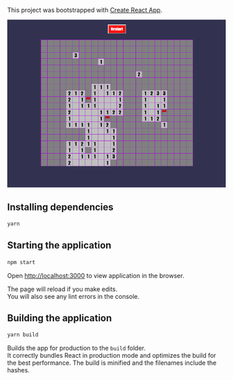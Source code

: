 This project was bootstrapped with [Create React App](https://github.com/facebook/create-react-app).

<img src="https://github.com/mterczynski/mine-sweeper/blob/master/preview.png">

## Installing dependencies

```bash
yarn
```

## Starting the application

```bash
npm start
```

Open [http://localhost:3000](http://localhost:3000) to view application in the browser.

The page will reload if you make edits.<br>
You will also see any lint errors in the console.

## Building the application

```bash
yarn build
```

Builds the app for production to the `build` folder.<br>
It correctly bundles React in production mode and optimizes the build for the best performance.
The build is minified and the filenames include the hashes.<br>
